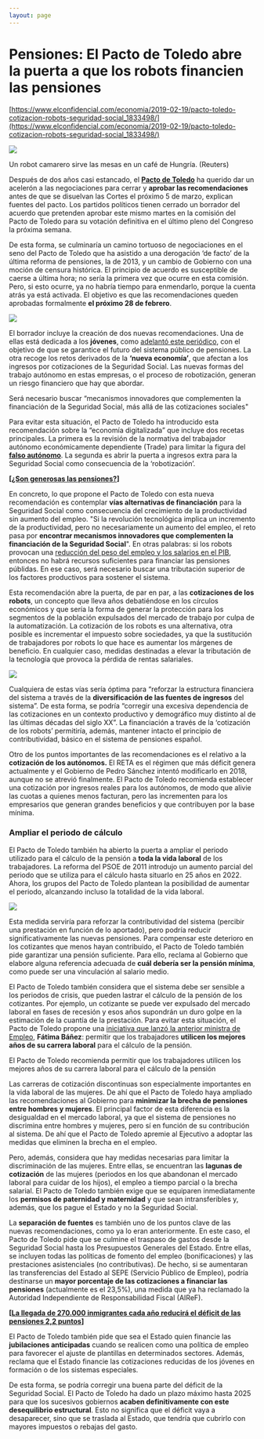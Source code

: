 ```yaml
---
layout: page
---
```

# Pensiones: El Pacto de Toledo abre la puerta a que los robots financien las pensiones

[https://www.elconfidencial.com/economia/2019-02-19/pacto-toledo-cotizacion-robots-seguridad-social_1833498/](https://www.elconfidencial.com/economia/2019-02-19/pacto-toledo-cotizacion-robots-seguridad-social_1833498/)

![](https://www.ecestaticos.com/imagestatic/clipping/2f3/28e/2f328ef14cd42d02835d6c2164ea998e/imagen-sin-titulo.jpg?mtime=1550526461)

Un robot camarero sirve las mesas en un café de Hungría. (Reuters)

Después de dos años casi estancado, el **[Pacto de Toledo](https://www.elconfidencial.com/tags/temas/pacto-de-toledo-19715/)** ha querido dar un acelerón a las negociaciones para cerrar y **aprobar las recomendaciones** antes de que se disuelvan las Cortes el próximo 5 de marzo, explican fuentes del pacto. Los partidos políticos tienen cerrado un borrador del acuerdo que pretenden aprobar este mismo martes en la comisión del Pacto de Toledo para su votación definitiva en el último pleno del Congreso la próxima semana.

De esta forma, se culminaría un camino tortuoso de negociaciones en el seno del Pacto de Toledo que ha asistido a una derogación ‘de facto’ de la última reforma de pensiones, la de 2013, y un cambio de Gobierno con una moción de censura histórica. El principio de acuerdo es susceptible de caerse a última hora; no sería la primera vez que ocurre en esta comisión. Pero, si esto ocurre, ya no habría tiempo para enmendarlo, porque la cuenta atrás ya está activada. El objetivo es que las recomendaciones queden aprobadas formalmente **el próximo 28 de febrero**.

![](https://www.ecestaticos.com/imagestatic/clipping/1c8/a40/1c8a40ba3fed63913e71f29c8610c756/la-industria-ya-emplea-un-ejercito-de-35-000-robots-dos-por-cada-1-000-trabajadores.jpg?mtime=1515614711)

El borrador incluye la creación de dos nuevas recomendaciones. Una de ellas está dedicada a los **jóvenes**, como [adelantó este periódico](https://www.elconfidencial.com/economia/2017-06-20/pensiones-pacto-toledo-debate-jovenes-solidaridad-intergeneracional-sostenibilidad_1402134/), con el objetivo de que se garantice el futuro del sistema público de pensiones. La otra recoge los retos derivados de la **‘nueva economía’**, que afectan a los ingresos por cotizaciones de la Seguridad Social. Las nuevas formas del trabajo autónomo en estas empresas, o el proceso de robotización, generan un riesgo financiero que hay que abordar.

Será necesario buscar “mecanismos innovadores que complementen la financiación de la Seguridad Social, más allá de las cotizaciones sociales"

Para evitar esta situación, el Pacto de Toledo ha introducido esta recomendación sobre la “economía digitalizada” que incluye dos recetas principales. La primera es la revisión de la normativa del trabajador autónomo económicamente dependiente (Trade) para limitar la figura del **[falso autónomo](https://www.elconfidencial.com/economia/2018-12-10/drama-jovenes-abogados-falsos-autonomos-despachos_1693858/)**. La segunda es abrir la puerta a ingresos extra para la Seguridad Social como consecuencia de la ‘robotización’.

**[[¿Son generosas las pensiones?](https://www.elconfidencial.com/economia/2019-01-28/jubilados-cobran-mas-cotizado-generosidad-pensiones_1786510/)]**

En concreto, lo que propone el Pacto de Toledo con esta nueva recomendación es contemplar **vías alternativas de financiación** para la Seguridad Social como consecuencia del crecimiento de la productividad sin aumento del empleo. "Si la revolución tecnológica implica un incremento de la productividad, pero no necesariamente un aumento del empleo, el reto pasa por **encontrar mecanismos innovadores que complementen la financiación de la Seguridad Social**". En otras palabras: si los robots provocan una [reducción del peso del empleo y los salarios en el PIB](https://www.elconfidencial.com/economia/2016-08-15/robots-automatizacion-ccoo-empleo-maquinas-industria_1245720/), entonces no habrá recursos suficientes para financiar las pensiones públidas. En ese caso, será necesario buscar una tributación superior de los factores productivos para sostener el sistema.

Esta recomendación abre la puerta, de par en par, a las **cotizaciones de los robots**, un concepto que lleva años debatiéndose en los círculos económicos y que sería la forma de generar la protección para los segmentos de la población expulsados del mercado de trabajo por culpa de la automatización. La cotización de los robots es una alternativa, otra posible es incrementar el impuesto sobre sociedades, ya que la sustitución de trabajadores por robots lo que hace es aumentar los márgenes de beneficio. En cualquier caso, medidas destinadas a elevar la tributación de la tecnología que provoca la pérdida de rentas salariales.

![](https://www.ecestaticos.com/imagestatic/clipping/a80/156/a80156a580b2e04b3044252166a840c3/imagen-sin-titulo.jpg?mtime=1550232060)

Cualquiera de estas vías sería óptima para “reforzar la estructura financiera del sistema a través de la **diversificación de las fuentes de ingresos** del sistema”. De esta forma, se podría “corregir una excesiva dependencia de las cotizaciones en un contexto productivo y demográfico muy distinto al de las últimas décadas del siglo XX”. La financiación a través de la ‘cotización de los robots’ permitiría, además, mantener intacto el principio de contributividad, básico en el sistema de pensiones español.

Otro de los puntos importantes de las recomendaciones es el relativo a la **cotización de los autónomos.** El RETA es el régimen que más déficit genera actualmente y el Gobierno de Pedro Sánchez intentó modificarlo en 2018, aunque no se atrevió finalmente. El Pacto de Toledo recomienda establecer una cotización por ingresos reales para los autónomos, de modo que alivie las cuotas a quienes menos facturan, pero las incrementen para los empresarios que generan grandes beneficios y que contribuyen por la base mínima.

### Ampliar el periodo de cálculo

El Pacto de Toledo también ha abierto la puerta a ampliar el periodo utilizado para el cálculo de la pensión a **toda la vida laboral** de los trabajadores. La reforma del PSOE de 2011 introdujo un aumento parcial del periodo que se utiliza para el cálculo hasta situarlo en 25 años en 2022. Ahora, los grupos del Pacto de Toledo plantean la posibilidad de aumentar el periodo, alcanzando incluso la totalidad de la vida laboral.

![](https://www.ecestaticos.com/imagestatic/clipping/aa7/7ff/aa77ff860499a99f551ae77ed1e0ee82/bruselas-desconfia-de-vincular-las-pensiones-al-ipc-y-el-gobierno-promete-otros-ajustes.jpg?mtime=1538761180)

Esta medida serviría para reforzar la contributividad del sistema (percibir una prestación en función de lo aportado), pero podría reducir significativamente las nuevas pensiones. Para compensar este deterioro en los cotizantes que menos hayan contribuido, el Pacto de Toledo también pide garantizar una pensión suficiente. Para ello, reclama al Gobierno que elabore alguna referencia adecuada de **cuál debería ser la pensión mínima**, como puede ser una vinculación al salario medio.

El Pacto de Toledo también considera que el sistema debe ser sensible a los periodos de crisis, que pueden lastrar el cálculo de la pensión de los cotizantes. Por ejemplo, un cotizante se puede ver expulsado del mercado laboral en fases de recesión y esos años supondrán un duro golpe en la estimación de la cuantía de la prestación. Para evitar esta situación, el Pacto de Toledo propone una [iniciativa que lanzó la anterior ministra de Empleo](https://www.elconfidencial.com/economia/2018-01-17/calculo-pension-jubilacion-periodo-voluntario-empleo_1507099/), **Fátima Báñez**: permitir que los trabajadores **utilicen los mejores años de su carrera laboral** para el cálculo de la pensión.

El Pacto de Toledo recomienda permitir que los trabajadores utilicen los mejores años de su carrera laboral para el cálculo de la pensión

Las carreras de cotización discontinuas son especialmente importantes en la vida laboral de las mujeres. De ahí que el Pacto de Toledo haya ampliado las recomendaciones al Gobierno para **minimizar la brecha de pensiones entre hombres y mujeres**. El principal factor de esta diferencia es la desigualdad en el mercado laboral, ya que el sistema de pensiones no discrimina entre hombres y mujeres, pero sí en función de su contribución al sistema. De ahí que el Pacto de Toledo apremie al Ejecutivo a adoptar las medidas que eliminen la brecha en el empleo.

Pero, además, considera que hay medidas necesarias para limitar la discriminación de las mujeres. Entre ellas, se encuentran las **lagunas de cotización** de las mujeres (periodos en los que abandonan el mercado laboral para cuidar de los hijos), el empleo a tiempo parcial o la brecha salarial. El Pacto de Toledo también exige que se equiparen inmediatamente los **permisos de paternidad y maternidad** y que sean intransferibles y, además, que los pague el Estado y no la Seguridad Social.

La **separación de fuentes** es también uno de los puntos clave de las nuevas recomendaciones, como ya lo eran anteriormente. En este caso, el Pacto de Toledo pide que se culmine el traspaso de gastos desde la Seguridad Social hasta los Presupuestos Generales del Estado. Entre ellas, se incluyen todas las políticas de fomento del empleo (bonificaciones) y las prestaciones asistenciales (no contributivas). De hecho, si se aumentaran las transferencias del Estado al SEPE (Servicio Público de Empleo), podría destinarse un **mayor porcentaje de las cotizaciones a financiar las pensiones** (actualmente es el 23,5%), una medida que ya ha reclamado la Autoridad Independiente de Responsabilidad Fiscal (AIReF).

**[[La llegada de 270.000 inmigrantes cada año reducirá el déficit de las pensiones 2,2 puntos](https://www.elconfidencial.com/economia/2019-01-10/llegada-inmigrantes-reducira-deficit-pensiones-seguridad-social_1748930/)]**

El Pacto de Toledo también pide que sea el Estado quien financie las **jubilaciones anticipadas** cuando se realicen como una política de empleo para favorecer el ajuste de plantillas en determinados sectores. Además, reclama que el Estado financie las cotizaciones reducidas de los jóvenes en formación o de los sistemas especiales.

De esta forma, se podría corregir una buena parte del déficit de la Seguridad Social. El Pacto de Toledo ha dado un plazo máximo hasta 2025 para que los sucesivos gobiernos **acaben definitivamente con este desequilibrio estructural**. Esto no significa que el déficit vaya a desaparecer, sino que se traslada al Estado, que tendría que cubrirlo con mayores impuestos o rebajas del gasto.